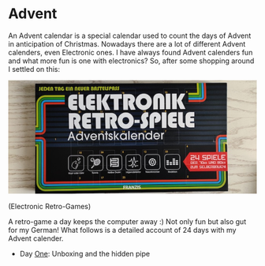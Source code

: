 # Advent

An Advent calendar is a special calendar used to count the days of Advent in anticipation of Christmas. Nowadays there are a lot of different Advent calenders, even Electronic ones. I have always found Advent calenders fun and what more fun is one with electronics? So, after some shopping around I settled on this:

![retrospiele](img/retrospiele.jpg)

(Electronic Retro-Games)

A retro-game a day keeps the computer away :) Not only fun but also gut for my German! What follows is a detailed account of 24 days with my Advent calender.

- Day [One](../01.md): Unboxing and the hidden pipe